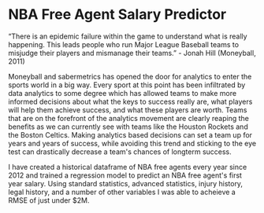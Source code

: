 # NBA Free Agent Salary Predictor

“There is an epidemic failure within the game to understand what is really happening. This leads people who run Major League Baseball teams to misjudge their players and mismanage their teams.”
  							                - Jonah Hill (Moneyball, 2011)

Moneyball and sabermetrics has opened the door for analytics to enter the sports world in a big way. Every sport at this point has been infiltrated by data analytics to some degree which has allowed teams to make more informed decisions about what the keys to success really are, what players will help them achieve success, and what these players are worth. Teams that are on the forefront of the analytics movement are clearly reaping the benefits as we can currently see with teams like the Houston Rockets and the Boston Celtics. Making analytics based decisions can set a team up for years and years of success, while avoiding this trend and sticking to the eye test can drastically decrease a team's chances of longterm success.

I have created a historical dataframe of NBA free agents every year since 2012 and trained a regression model to predict an NBA free agent's first year salary. Using standard statistics, advanced statistics, injury history, legal history, and a number of other variables I was able to acheieve a RMSE of just under $2M.
